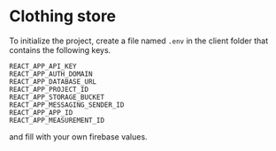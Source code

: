# Clothing store

To initialize the project, create a file named ```.env``` in the client folder that contains the following keys.
```
REACT_APP_API_KEY
REACT_APP_AUTH_DOMAIN
REACT_APP_DATABASE_URL
REACT_APP_PROJECT_ID
REACT_APP_STORAGE_BUCKET
REACT_APP_MESSAGING_SENDER_ID
REACT_APP_APP_ID
REACT_APP_MEASUREMENT_ID
```
and fill with your own firebase values.